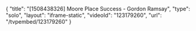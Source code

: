 {
    "title": "[1508438326] Moore Place Success - Gordon Ramsay",
    "type": "solo",
    "layout": "iframe-static",
    "videoId": "123179260",
    "url": "\/tvpembed\/123179260"
}